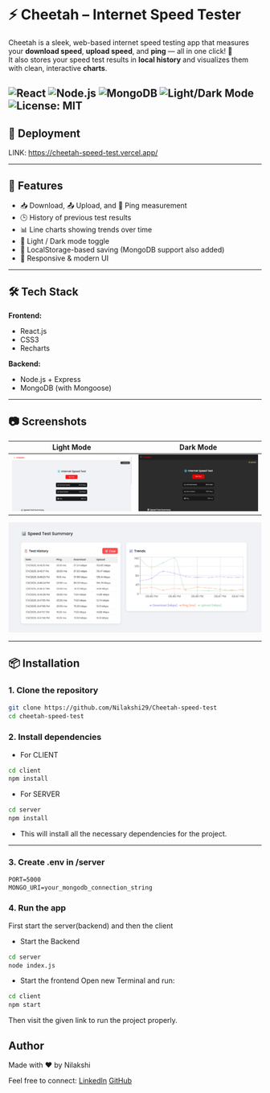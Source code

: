 # ⚡ Cheetah – Internet Speed Tester

Cheetah is a sleek, web-based internet speed testing app that measures your **download speed**, **upload speed**, and **ping** — all in one click! 🐆  
It also stores your speed test results in **local history** and visualizes them with clean, interactive **charts**.

![React](https://img.shields.io/badge/React-18-blue)
![Node.js](https://img.shields.io/badge/Node.js-18.x-green)
![MongoDB](https://img.shields.io/badge/MongoDB-Atlas-green)
![Light/Dark Mode](https://img.shields.io/badge/Theme-Light%20%2F%20Dark-blueviolet)
![License: MIT](https://img.shields.io/badge/License-MIT-yellow.svg)
---

## 🔗 Deployment
LINK: https://cheetah-speed-test.vercel.app/

---
## 🚀 Features

- 📥 Download, 📤 Upload, and 📶 Ping measurement
- 🕒 History of previous test results
- 📊 Line charts showing trends over time
- 🌙 Light / Dark mode toggle
- 💾 LocalStorage-based saving (MongoDB support also added)
- 🎨 Responsive & modern UI

---

## 🛠️ Tech Stack

**Frontend:**
- React.js
- CSS3
- Recharts 

**Backend:**
- Node.js + Express
- MongoDB (with Mongoose)

---

## 📷 Screenshots

| Light Mode | Dark Mode |
|------------|-----------|
| ![light](client/screenshots/light_mode.png) | ![dark](client/screenshots/dark_mode.png) |

![visualization](visualization_screenshot.png) 

---

## 📦 Installation

### 1. Clone the repository
```bash
git clone https://github.com/Nilakshi29/Cheetah-speed-test
cd cheetah-speed-test
```

### 2. Install dependencies

- For CLIENT
```bash
cd client
npm install
```

- For SERVER

```bash
cd server
npm install
```

- This will install all the necessary dependencies for the project.

---

### 3. Create .env in /server

```env
PORT=5000
MONGO_URI=your_mongodb_connection_string
```

### 4. Run the app

First start the server(backend) and then the client

- Start the Backend

```bash
cd server
node index.js
```

- Start the frontend 
Open new Terminal and run: 

```bash
cd client
npm start
```
Then visit the given link to run the project properly.

## Author

Made with ❤️ by Nilakshi 

Feel free to connect: 
[LinkedIn](https://www.linkedin.com/in/nilakshi-shree)
[GitHub](https://github.com/Nilakshi29)


